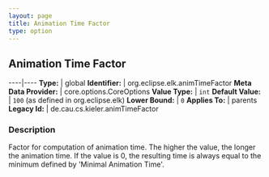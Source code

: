 ```yaml
---
layout: page
title: Animation Time Factor
type: option
---
```

## Animation Time Factor

----|----
**Type:** | global
**Identifier:** | org.eclipse.elk.animTimeFactor
**Meta Data Provider:** | core.options.CoreOptions
**Value Type:** | `int`
**Default Value:** | `100` (as defined in org.eclipse.elk)
**Lower Bound:** | `0`
**Applies To:** | parents
**Legacy Id:** | de.cau.cs.kieler.animTimeFactor

### Description

Factor for computation of animation time. The higher the value, the longer the animation time. If the value is 0, the resulting time is always equal to the minimum defined by 'Minimal Animation Time'.
